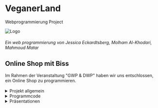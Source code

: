 # VeganerLand
Webprogrammierung Project


![Logo]()
<h6>Ein web programmierung von Jessica Eckardtsberg, Molham Al-Khodari, Mahmoud Matar</h6>

<h2>Online Shop mit Biss</h2>
Im Rahmen der Veranstaltung "GWP & DWP" haben wir uns entschlossen, ein Online Shop zu programmieren.<br>
<br>
<details>
<summary> Projekt allgemein</summary><br>
<h2>Projektteam</h2>
Das Team vom VeganerLand besteht aus: <br>
<br>
<ul>
<li><strong>Jessica Eckardtsberg</strong> https://github.com/... <br></li>
<li><strong>Molham Al-Khodari</strong> https://github.com/Molham321 <br></li>
<li><strong>Mahmoud Matar</strong> https://github.com/... <br></li>
</ul>

<h2>Idee und Produkt</h2>
zum Miroboard für die Ideenfindung: https://miro.com/app/board/o9J_lf2VPJc=/ <br>
<br>
text...!

<h2>Anforderungsbeschreibung</h2>
Die groben Ziele umfassen für den jetzigen Stand:<br>
text ...
<br>

<h2>Abgrenzungskriterien</h2>
Nicht zum Projektumfang gehören:<br>

text ...
     
</details>

<details>
<summary>Programmcode</summary><br>
<h2>Sprache</h2>
<br>
Der code wird mit Englisch geschrieben, es hat Sinnvolle sprechende, englische Bezeichner. es ist kommentiert und vermeidet unnötige Redundanzen.
Jede Klasse besitzt einen einleitenden Kommentar -> hier vielleich ein photo vom code ?
Jede hinreichend komplexe Methode besitzt einen Kommentar
</details>

<details>
<summary>Präsentationen</summary><br>
<h2>Präsentationen 1</h2>
<br>
hier vielleicht unsere erste PowerPoint ?
<h2>Präsentationen 2</h2>
<br>
hier vielleicht unsere 2. PowerPoint ?
<h2>Präsentationen 3</h2>
<br>
hier vielleicht unsere letzte PowerPoint ?
</details>

